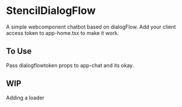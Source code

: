 # StencilDialogFlow
A simple webcomponent chatbot based on dialogFlow. 
Add your client access token to app-home.tsx to make it work. 

## To Use
Pass dialogflowtoken props to app-chat and its okay.

## WIP
Adding a loader 
